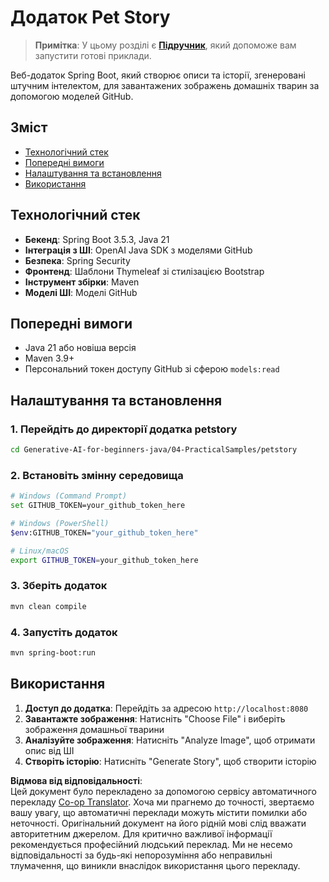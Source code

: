 <!--
CO_OP_TRANSLATOR_METADATA:
{
  "original_hash": "69dffd84127360d3f9446b89de471abe",
  "translation_date": "2025-07-21T21:37:58+00:00",
  "source_file": "04-PracticalSamples/petstory/README.md",
  "language_code": "uk"
}
-->
# Додаток Pet Story

>**Примітка**: У цьому розділі є [**Підручник**](./TUTORIAL.md), який допоможе вам запустити готові приклади.

Веб-додаток Spring Boot, який створює описи та історії, згенеровані штучним інтелектом, для завантажених зображень домашніх тварин за допомогою моделей GitHub.

## Зміст

- [Технологічний стек](../../../../04-PracticalSamples/petstory)
- [Попередні вимоги](../../../../04-PracticalSamples/petstory)
- [Налаштування та встановлення](../../../../04-PracticalSamples/petstory)
- [Використання](../../../../04-PracticalSamples/petstory)

## Технологічний стек

- **Бекенд**: Spring Boot 3.5.3, Java 21
- **Інтеграція з ШІ**: OpenAI Java SDK з моделями GitHub
- **Безпека**: Spring Security
- **Фронтенд**: Шаблони Thymeleaf зі стилізацією Bootstrap
- **Інструмент збірки**: Maven
- **Моделі ШІ**: Моделі GitHub

## Попередні вимоги

- Java 21 або новіша версія
- Maven 3.9+
- Персональний токен доступу GitHub зі сферою `models:read`

## Налаштування та встановлення

### 1. Перейдіть до директорії додатка petstory
```bash
cd Generative-AI-for-beginners-java/04-PracticalSamples/petstory
```

### 2. Встановіть змінну середовища
   ```bash
   # Windows (Command Prompt)
   set GITHUB_TOKEN=your_github_token_here
   
   # Windows (PowerShell)
   $env:GITHUB_TOKEN="your_github_token_here"
   
   # Linux/macOS
   export GITHUB_TOKEN=your_github_token_here
   ```

### 3. Зберіть додаток
```bash
mvn clean compile
```

### 4. Запустіть додаток
```bash
mvn spring-boot:run
```

## Використання

1. **Доступ до додатка**: Перейдіть за адресою `http://localhost:8080`
2. **Завантажте зображення**: Натисніть "Choose File" і виберіть зображення домашньої тварини
3. **Аналізуйте зображення**: Натисніть "Analyze Image", щоб отримати опис від ШІ
4. **Створіть історію**: Натисніть "Generate Story", щоб створити історію

**Відмова від відповідальності**:  
Цей документ було перекладено за допомогою сервісу автоматичного перекладу [Co-op Translator](https://github.com/Azure/co-op-translator). Хоча ми прагнемо до точності, звертаємо вашу увагу, що автоматичні переклади можуть містити помилки або неточності. Оригінальний документ на його рідній мові слід вважати авторитетним джерелом. Для критично важливої інформації рекомендується професійний людський переклад. Ми не несемо відповідальності за будь-які непорозуміння або неправильні тлумачення, що виникли внаслідок використання цього перекладу.